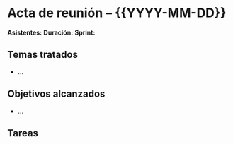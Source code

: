 # Acta de reunión – {{YYYY-MM-DD}}

**Asistentes:**
**Duración:**
**Sprint:**

## Temas tratados
- …

## Objetivos alcanzados
- …

## Tareas